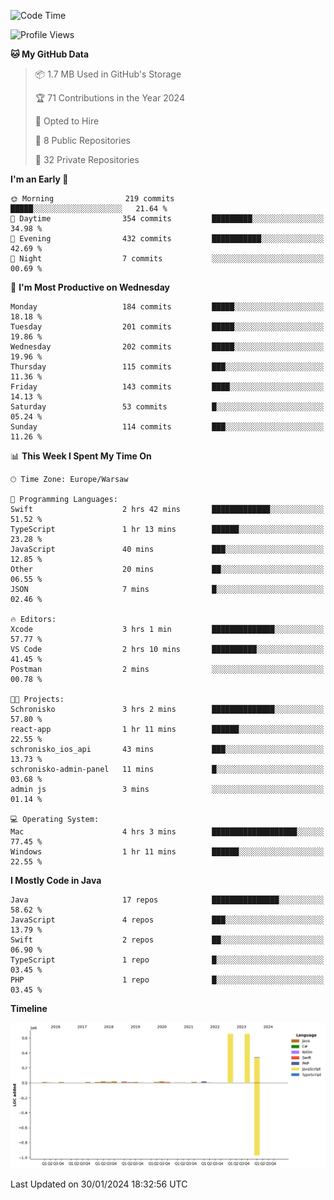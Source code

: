 <!--START_SECTION:waka-->
![Code Time](http://img.shields.io/badge/Code%20Time-159%20hrs%2058%20mins-blue)

![Profile Views](http://img.shields.io/badge/Profile%20Views-1-blue)

**🐱 My GitHub Data** 

> 📦 1.7 MB Used in GitHub's Storage 
 > 
> 🏆 71 Contributions in the Year 2024
 > 
> 💼 Opted to Hire
 > 
> 📜 8 Public Repositories 
 > 
> 🔑 32 Private Repositories 
 > 
**I'm an Early 🐤** 

```text
🌞 Morning                219 commits         █████░░░░░░░░░░░░░░░░░░░░   21.64 % 
🌆 Daytime                354 commits         █████████░░░░░░░░░░░░░░░░   34.98 % 
🌃 Evening                432 commits         ███████████░░░░░░░░░░░░░░   42.69 % 
🌙 Night                  7 commits           ░░░░░░░░░░░░░░░░░░░░░░░░░   00.69 % 
```
📅 **I'm Most Productive on Wednesday** 

```text
Monday                   184 commits         █████░░░░░░░░░░░░░░░░░░░░   18.18 % 
Tuesday                  201 commits         █████░░░░░░░░░░░░░░░░░░░░   19.86 % 
Wednesday                202 commits         █████░░░░░░░░░░░░░░░░░░░░   19.96 % 
Thursday                 115 commits         ███░░░░░░░░░░░░░░░░░░░░░░   11.36 % 
Friday                   143 commits         ████░░░░░░░░░░░░░░░░░░░░░   14.13 % 
Saturday                 53 commits          █░░░░░░░░░░░░░░░░░░░░░░░░   05.24 % 
Sunday                   114 commits         ███░░░░░░░░░░░░░░░░░░░░░░   11.26 % 
```


📊 **This Week I Spent My Time On** 

```text
🕑︎ Time Zone: Europe/Warsaw

💬 Programming Languages: 
Swift                    2 hrs 42 mins       █████████████░░░░░░░░░░░░   51.52 % 
TypeScript               1 hr 13 mins        ██████░░░░░░░░░░░░░░░░░░░   23.28 % 
JavaScript               40 mins             ███░░░░░░░░░░░░░░░░░░░░░░   12.85 % 
Other                    20 mins             ██░░░░░░░░░░░░░░░░░░░░░░░   06.55 % 
JSON                     7 mins              █░░░░░░░░░░░░░░░░░░░░░░░░   02.46 % 

🔥 Editors: 
Xcode                    3 hrs 1 min         ██████████████░░░░░░░░░░░   57.77 % 
VS Code                  2 hrs 10 mins       ██████████░░░░░░░░░░░░░░░   41.45 % 
Postman                  2 mins              ░░░░░░░░░░░░░░░░░░░░░░░░░   00.78 % 

🐱‍💻 Projects: 
Schronisko               3 hrs 2 mins        ██████████████░░░░░░░░░░░   57.80 % 
react-app                1 hr 11 mins        ██████░░░░░░░░░░░░░░░░░░░   22.55 % 
schronisko_ios_api       43 mins             ███░░░░░░░░░░░░░░░░░░░░░░   13.73 % 
schronisko-admin-panel   11 mins             █░░░░░░░░░░░░░░░░░░░░░░░░   03.68 % 
admin js                 3 mins              ░░░░░░░░░░░░░░░░░░░░░░░░░   01.14 % 

💻 Operating System: 
Mac                      4 hrs 3 mins        ███████████████████░░░░░░   77.45 % 
Windows                  1 hr 11 mins        ██████░░░░░░░░░░░░░░░░░░░   22.55 % 
```

**I Mostly Code in Java** 

```text
Java                     17 repos            ███████████████░░░░░░░░░░   58.62 % 
JavaScript               4 repos             ███░░░░░░░░░░░░░░░░░░░░░░   13.79 % 
Swift                    2 repos             ██░░░░░░░░░░░░░░░░░░░░░░░   06.90 % 
TypeScript               1 repo              █░░░░░░░░░░░░░░░░░░░░░░░░   03.45 % 
PHP                      1 repo              █░░░░░░░░░░░░░░░░░░░░░░░░   03.45 % 
```



**Timeline**

![Lines of Code chart](https://raw.githubusercontent.com/KuaQ/KuaQ/main/assets/bar_graph.png)


 Last Updated on 30/01/2024 18:32:56 UTC
<!--END_SECTION:waka-->
